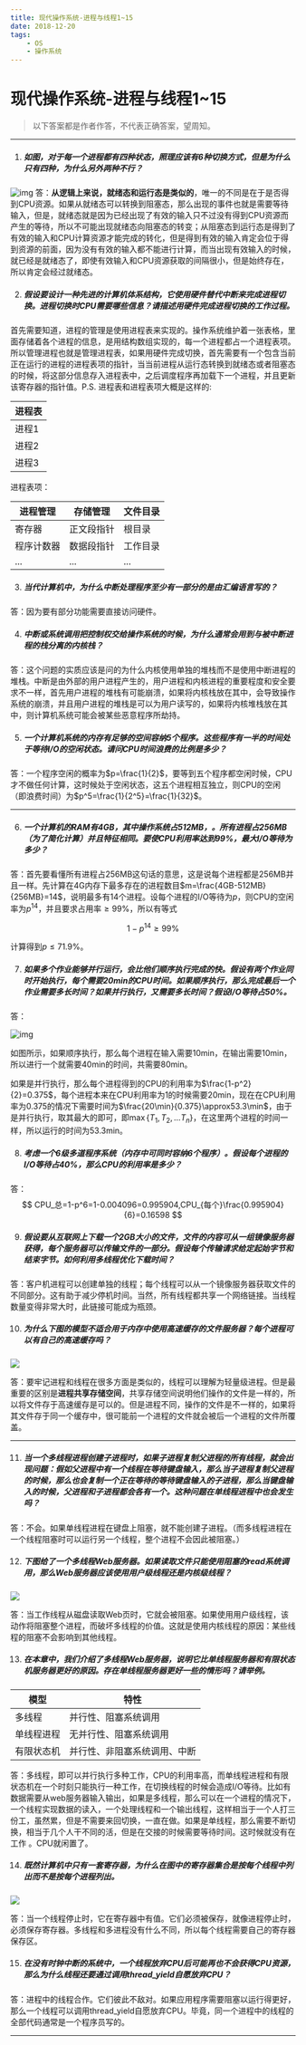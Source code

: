 ```yaml
---
title: 现代操作系统-进程与线程1~15
date: 2018-12-20
tags: 
	- OS
	- 操作系统
---
```

# 现代操作系统-进程与线程1~15

>  以下答案都是作者作答，不代表正确答案，望周知。

- - -

1. ##### 如图，对于每一个进程都有四种状态，照理应该有6种切换方式，但是为什么只有四种，为什么另外两种不行？

![img](现代操作系统-进程与线程1~15/1.bmp)
答：**从逻辑上来说，就绪态和运行态是类似的**，唯一的不同是在于是否得到CPU资源。如果从就绪态可以转换到阻塞态，那么出现的事件也就是需要等待输入，但是，就绪态就是因为已经出现了有效的输入只不过没有得到CPU资源而产生的等待，所以不可能出现就绪态向阻塞态的转变；从阻塞态到运行态是得到了有效的输入和CPU计算资源才能完成的转化，但是得到有效的输入肯定会位于得到资源的前面，因为没有有效的输入都不能进行计算，而当出现有效输入的时候，就已经是就绪态了，即使有效输入和CPU资源获取的间隔很小，但是始终存在，所以肯定会经过就绪态。

<!--more-->

2. ##### 假设要设计一种先进的计算机体系结构，它使用硬件替代中断来完成进程切换。进程切换时CPU需要哪些信息？请描述用硬件完成进程切换的工作过程。

首先需要知道，进程的管理是使用进程表来实现的。操作系统维护着一张表格，里面存储着各个进程的信息，是用结构数组实现的，每一个进程都占一个进程表项。所以管理进程也就是管理进程表，如果用硬件完成切换，首先需要有一个包含当前正在运行的进程的进程表项的指针，当当前进程从运行态转换到就绪态或者阻塞态的时候，将这部分信息存入进程表中，之后调度程序再加载下一个进程，并且更新该寄存器的指针值。P.S. 进程表和进程表项大概是这样的:

| 进程表 |
| ------ |
| 进程1  |
| 进程2  |
| 进程3  |

进程表项：

| 进程管理   | 存储管理   | 文件目录 |
| ---------- | ---------- | -------- |
| 寄存器     | 正文段指针 | 根目录   |
| 程序计数器 | 数据段指针 | 工作目录 |
| ...        | ...        | ...      |

3. ##### 当代计算机中，为什么中断处理程序至少有一部分的是由汇编语言写的？

答：因为要有部分功能需要直接访问硬件。

4. ##### 中断或系统调用把控制权交给操作系统的时候，为什么通常会用到与被中断进程的栈分离的内核栈？

答：这个问题的实质应该是问的为什么内核使用单独的堆栈而不是使用中断进程的堆栈。中断是由外部的用户进程产生的，用户进程和内核进程的重要程度和安全要求不一样，首先用户进程的堆栈有可能崩溃，如果将内核栈放在其中，会导致操作系统的崩溃，并且用户进程的堆栈是可以为用户读写的，如果将内核堆栈放在其中，则计算机系统可能会被某些恶意程序所劫持。

5. ##### 一个计算机系统的内存有足够的空间容纳5个程序。这些程序有一半的时间处于等待I/O的空闲状态。请问CPU时间浪费的比例是多少？

答：一个程序空闲的概率为$p=\frac{1}{2}$，要等到五个程序都空闲时候，CPU才不做任何计算，这时候处于空闲状态，这五个进程相互独立，则CPU的空闲（即浪费时间）为$p^5=\frac{1}{2^5}=\frac{1}{32}$。

- - -

6. ##### 一个计算机的RAM有4GB，其中操作系统占512MB，。所有进程占256MB（为了简化计算）并且特征相同。要使CPU利用率达到99%，最大I/O等待为多少？

答：首先要看懂所有进程占256MB这句话的意思，这是说每个进程都是256MB并且一样。先计算在4G内存下最多存在的进程数目$m=\frac{4GB-512MB}{256MB}=14$，说明最多有14个进程。设每个进程的I/O等待为$p$，则CPU的空闲率为$p^{14}$，并且要求占用率$\geq99\%$，所以有等式


$$
1-p^{14}\geq99\%
$$

计算得到$p\leq71.9\%$。

7. ##### 如果多个作业能够并行运行，会比他们顺序执行完成的快。假设有两个作业同时开始执行，每个需要20min的CPU时间。如果顺序执行，那么完成最后一个作业需要多长时间？如果并行执行，又需要多长时间？假设I/O等待占50%。

答：

![img](现代操作系统-进程与线程1~15/2.bmp)

如图所示，如果顺序执行，那么每个进程在输入需要10min，在输出需要10min，所以进行一个就需要40min的时间，共需要80min。

如果是并行执行，那么每个进程得到的CPU的利用率为$\frac{1-p^2}{2}=0.375$，每个进程本来在CPU利用率为1的时候需要20min，现在在CPU利用率为0.375的情况下需要时间为$\frac{20\min}{0.375}\approx53.3\min$，由于是并行执行，取其最大的即可，即$\max\{T_1,T_2,...T_n\}$，在这里两个进程的时间一样，所以运行的时间为53.3min。

8. ##### 考虑一个6级多道程序系统（内存中可同时容纳6个程序）。假设每个进程的I/O等待占40%，那么CPU的利用率是多少？

答：
$$
CPU_总=1-p^6=1-0.004096=0.995904,CPU_{每个}\frac{0.995904}{6}=0.16598
$$

9. ##### 假设要从互联网上下载一个2GB大小的文件，文件的内容可从一组镜像服务器获得，每个服务器可以传输文件的一部分。假设每个传输请求给定起始字节和结束字节。如何利用多线程优化下载时间？

答：客户机进程可以创建单独的线程；每个线程可以从一个镜像服务器获取文件的不同部分。这有助于减少停机时间。当然，所有线程都共享一个网络链接。当线程数量变得非常大时，此链接可能成为瓶颈。

10. ##### 为什么下图的模型不适合用于内存中使用高速缓存的文件服务器？每个进程可以有自己的高速缓存吗？

![](现代操作系统-进程与线程1~15/3.jpg)

答：要牢记进程和线程在很多方面是类似的，线程可以理解为轻量级进程。但是最重要的区别是**进程共享存储空间**，共享存储空间说明他们操作的文件是一样的，所以将文件存于高速缓存是可以的。但是进程不同，操作的文件是不一样的，如果将其文件存于同一个缓存中，很可能前一个进程的文件就会被后一个进程的文件所覆盖。

- - -

11. ##### 当一个多线程进程创建子进程时，如果子进程复制父进程的所有线程，就会出现问题：假如父进程中有一个线程在等待键盘输入，那么当子进程复制父进程的时候，那么也会复制一个正在等待的等待键盘输入的子进程，那么当键盘输入的时候，父进程和子进程都会各有一个。这种问题在单线程进程中也会发生吗？

答：不会。如果单线程进程在键盘上阻塞，就不能创建子进程。（而多线程进程在一个线程阻塞时可以运行另一个线程，整个进程不会因此被阻塞。）

12. ##### 下图给了一个多线程Web服务器。如果读取文件只能使用阻塞的read系统调用，那么Web服务器应该使用用户级线程还是内核级线程？

![](现代操作系统-进程与线程1~15/4.jpg)

答：当工作线程从磁盘读取Web页时，它就会被阻塞。如果使用用户级线程，该动作将阻塞整个进程，而破坏多线程的价值。这就是使用内核线程的原因：某些线程的阻塞不会影响到其他线程。

13. ##### 在本章中，我们介绍了多线程Web服务器，说明它比单线程服务器和有限状态机服务器更好的原因。存在单线程服务器更好一些的情形吗？请举例。

| 模型       | 特性                         |
| ---------- | ---------------------------- |
| 多线程     | 并行性、阻塞系统调用         |
| 单线程进程 | 无并行性、阻塞系统调用       |
| 有限状态机 | 并行性、非阻塞系统调用、中断 |

答：多线程，即可以并行执行多种工作，CPU的利用率高，而单线程进程和有限状态机在一个时刻只能执行一种工作，在切换线程的时候会造成I/O等待。比如有数据需要从web服务器输入输出，如果是多线程，那么可以在一个进程的情况下，一个线程实现数据的读入，一个处理线程和一个输出线程，这样相当于一个人打三份工，虽然累，但是不需要来回切换，一直在做。如果是单线程，那么需要不断切换，相当于几个人干不同的活，但是在交接的时候需要等待时间。这时候就没有在工作 。CPU就闲置了。

14. ##### 既然计算机中只有一套寄存器，为什么在图中的寄存器集合是按每个线程中列出而不是按每个进程列出。

![](现代操作系统-进程与线程1~15/5.jpg)

答：当一个线程停止时，它在寄存器中有值。它们必须被保存，就像进程停止时，必须保存寄存器。多线程和多进程没有什么不同，所以每个线程需要自己的寄存器保存区。

15. ##### 在没有时钟中断的系统中，一个线程放弃CPU后可能再也不会获得CPU资源，那么为什么线程还要通过调用thread_yield自愿放弃CPU？

答：进程中的线程合作。它们彼此不敌对。如果应用程序需要阻塞以运行得更好，那么一个线程可以调用thread_yield自愿放弃CPU。毕竟，同一个进程中的线程的全部代码通常是一个程序员写的。

- - -